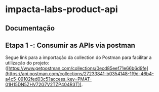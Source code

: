 # impacta-labs-product-api
## Documentação

## Etapa 1 -: Consumir as APIs via postman
Segue link para a importação da collection do Postman para facilitar a utilização do projeto: ([https://www.getpostman.com/collections/0ecd85eef71e66b6d9fe](https://api.postman.com/collections/27233841-b0354148-1f9d-46b4-a4c5-09102fed03c5?access_key=PMAT-01H15DN5ZHV72G7V2TZP404R3T)).
